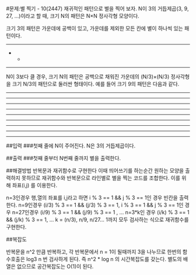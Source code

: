 #문제:별 찍기 - 10(2447)
재귀적인 패턴으로 별을 찍어 보자. N이 3의 거듭제곱(3, 9, 27, ...)이라고 할 때, 크기 N의 패턴은 N×N 정사각형 모양이다.

크기 3의 패턴은 가운데에 공백이 있고, 가운데를 제외한 모든 칸에 별이 하나씩 있는 패턴이다.

***
* *
***

N이 3보다 클 경우, 크기 N의 패턴은 공백으로 채워진 가운데의 (N/3)×(N/3) 정사각형을 크기 N/3의 패턴으로 둘러싼 형태이다. 예를 들어 크기 9의 패턴은 다음과 같다.
*********
* ** ** *
*********
***   ***
* *   * *
***   ***
*********
* ** ** *
*********

##입력
###첫째 줄에 N이 주어진다. N은 3의 거듭제곱이다.

##출력
###첫째 줄부터 N번째 줄까지 별을 출력한다.

##해결방법
반복문과 재귀함수로 구현한다
이때 띄어쓰기를 하는순간 원하는 모양을 출력하지 못하므로 
재귀함수와 반복문으로 라인별로 별을 찍는 코드를 조합한다.
이를 위해 좌표(i,j) 를 이용한다.

n=3인경우 행,열의 좌표를 i,j라고 하면 i % 3 == 1 && j % 3 == 1인 경우 빈칸을 출력한다.
n=9인경우 (i/3) % 3 == 1 && (j/3) % 3 == 1,  i % 3 == 1 && j % 3 == 1인 경우
n=27인경우 (i/9) % 3 == 1 && (j/9) % 3 == 1 , ... 
n=3*k인 경우 (i/k) % 3 == 1 && (j/k) % 3 == 1, ...
k = (n/3), n/9, n/27... 1까지 모두 검사하는 식으로 재귀함수를 구현한다. 

##복잡도

반복문을 n^2 만큼 반복하고, 각 반복문에서 n = 1이 될때까지 3을 나누므로 한번의 함수호출은 log3 n 번 검사하게 된다. 즉 n^2 * log n 의 시간복잡도를 갖는다.
별도의 배열은 없으므로 공간복잡도는 O(1)이 된다.
